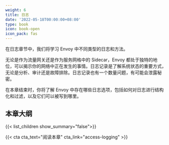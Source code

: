 ```yaml
---
weight: 6
title: 日志
date: '2022-05-18T00:00:00+08:00'
type: book
icon: book-open
icon_pack: fas
---
```


在日志章节中，我们将学习 Envoy 中不同类型的日志和方法。

无论是作为流量网关还是作为服务网格中的 Sidecar，Envoy 都处于独特的地位，可以揭示你的网络中正在发生的事情。日志记录是了解系统状态的重要方式，无论是分析、审计还是故障排除。日志记录也有一个数量问题，有可能会泄露秘密。

在本章结束时，你将了解 Envoy 中存在哪些日志选项，包括如何对日志进行结构化和过滤，以及它们可以被写到哪里。

## 本章大纲

{{< list_children show_summary="false">}}

{{< cta cta_text="阅读本章" cta_link="access-logging" >}}